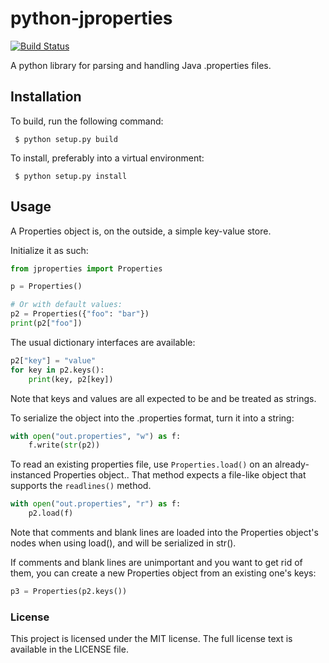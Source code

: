 python-jproperties
==================
[![Build Status](https://travis-ci.org/translate/python-jproperties.svg)](https://travis-ci.org/translate/python-jproperties)

A python library for parsing and handling Java .properties files.


Installation
------------

To build, run the following command:

```
 $ python setup.py build
```

To install, preferably into a virtual environment:

```
 $ python setup.py install
```

Usage
-----

A Properties object is, on the outside, a simple key-value store.

Initialize it as such:

```python
from jproperties import Properties

p = Properties()

# Or with default values:
p2 = Properties({"foo": "bar"})
print(p2["foo"])
```

The usual dictionary interfaces are available:

```python
p2["key"] = "value"
for key in p2.keys():
	print(key, p2[key])
```

Note that keys and values are all expected to be and be treated as strings.

To serialize the object into the .properties format, turn it into a string:

```python
with open("out.properties", "w") as f:
	f.write(str(p2))
```

To read an existing properties file, use `Properties.load()` on an already-
instanced Properties object.. That method expects a file-like object that
supports the `readlines()` method.

```python
with open("out.properties", "r") as f:
	p2.load(f)
```

Note that comments and blank lines are loaded into the Properties object's
nodes when using load(), and will be serialized in str().

If comments and blank lines are unimportant and you want to get rid of them,
you can create a new Properties object from an existing one's keys:

```python
p3 = Properties(p2.keys())
```


### License

This project is licensed under the MIT license. The full license text is
available in the LICENSE file.
